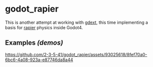 # godot_rapier

This is another attempt at working with [gdext](https://github.com/godot-rust/gdext/tree/master), this time implementing a basis for [rapier](https://rapier.rs/) physics inside Godot4.

## Examples _(demos)_


https://github.com/2-3-5-41/godot_rapier/assets/93025618/8fef70a0-6bc6-4a08-923a-e87746da8a44

